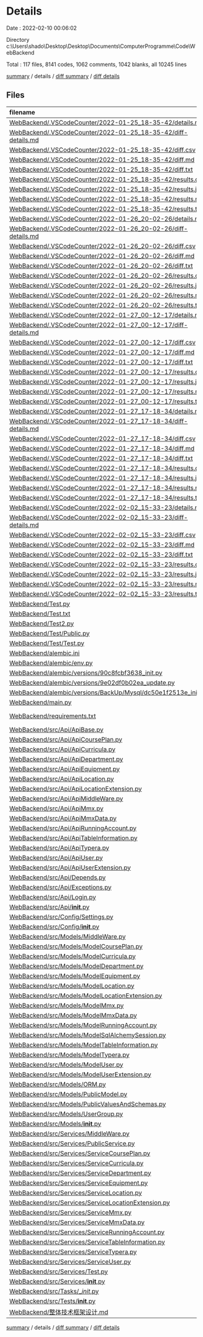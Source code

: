 # Details

Date : 2022-02-10 00:06:02

Directory c:\Users\shado\Desktop\Desktop\Documents\ComputerProgramme\Code\WebBackend

Total : 117 files,  8141 codes, 1062 comments, 1042 blanks, all 10245 lines

[summary](results.md) / details / [diff summary](diff.md) / [diff details](diff-details.md)

## Files
| filename | language | code | comment | blank | total |
| :--- | :--- | ---: | ---: | ---: | ---: |
| [WebBackend/.VSCodeCounter/2022-01-25_18-35-42/details.md](/WebBackend/.VSCodeCounter/2022-01-25_18-35-42/details.md) | Markdown | 77 | 0 | 6 | 83 |
| [WebBackend/.VSCodeCounter/2022-01-25_18-35-42/diff-details.md](/WebBackend/.VSCodeCounter/2022-01-25_18-35-42/diff-details.md) | Markdown | 60 | 0 | 6 | 66 |
| [WebBackend/.VSCodeCounter/2022-01-25_18-35-42/diff.csv](/WebBackend/.VSCodeCounter/2022-01-25_18-35-42/diff.csv) | CSV | 53 | 0 | 0 | 53 |
| [WebBackend/.VSCodeCounter/2022-01-25_18-35-42/diff.md](/WebBackend/.VSCodeCounter/2022-01-25_18-35-42/diff.md) | Markdown | 28 | 0 | 7 | 35 |
| [WebBackend/.VSCodeCounter/2022-01-25_18-35-42/diff.txt](/WebBackend/.VSCodeCounter/2022-01-25_18-35-42/diff.txt) | Django txt | 86 | 0 | 3 | 89 |
| [WebBackend/.VSCodeCounter/2022-01-25_18-35-42/results.csv](/WebBackend/.VSCodeCounter/2022-01-25_18-35-42/results.csv) | CSV | 70 | 0 | 0 | 70 |
| [WebBackend/.VSCodeCounter/2022-01-25_18-35-42/results.json](/WebBackend/.VSCodeCounter/2022-01-25_18-35-42/results.json) | JSON | 1 | 0 | 0 | 1 |
| [WebBackend/.VSCodeCounter/2022-01-25_18-35-42/results.md](/WebBackend/.VSCodeCounter/2022-01-25_18-35-42/results.md) | Markdown | 36 | 0 | 7 | 43 |
| [WebBackend/.VSCodeCounter/2022-01-25_18-35-42/results.txt](/WebBackend/.VSCodeCounter/2022-01-25_18-35-42/results.txt) | Django txt | 111 | 0 | 3 | 114 |
| [WebBackend/.VSCodeCounter/2022-01-26_20-02-26/details.md](/WebBackend/.VSCodeCounter/2022-01-26_20-02-26/details.md) | Markdown | 87 | 0 | 6 | 93 |
| [WebBackend/.VSCodeCounter/2022-01-26_20-02-26/diff-details.md](/WebBackend/.VSCodeCounter/2022-01-26_20-02-26/diff-details.md) | Markdown | 35 | 0 | 6 | 41 |
| [WebBackend/.VSCodeCounter/2022-01-26_20-02-26/diff.csv](/WebBackend/.VSCodeCounter/2022-01-26_20-02-26/diff.csv) | CSV | 28 | 0 | 0 | 28 |
| [WebBackend/.VSCodeCounter/2022-01-26_20-02-26/diff.md](/WebBackend/.VSCodeCounter/2022-01-26_20-02-26/diff.md) | Markdown | 24 | 0 | 7 | 31 |
| [WebBackend/.VSCodeCounter/2022-01-26_20-02-26/diff.txt](/WebBackend/.VSCodeCounter/2022-01-26_20-02-26/diff.txt) | Django txt | 57 | 0 | 3 | 60 |
| [WebBackend/.VSCodeCounter/2022-01-26_20-02-26/results.csv](/WebBackend/.VSCodeCounter/2022-01-26_20-02-26/results.csv) | CSV | 80 | 0 | 0 | 80 |
| [WebBackend/.VSCodeCounter/2022-01-26_20-02-26/results.json](/WebBackend/.VSCodeCounter/2022-01-26_20-02-26/results.json) | JSON | 1 | 0 | 0 | 1 |
| [WebBackend/.VSCodeCounter/2022-01-26_20-02-26/results.md](/WebBackend/.VSCodeCounter/2022-01-26_20-02-26/results.md) | Markdown | 37 | 0 | 7 | 44 |
| [WebBackend/.VSCodeCounter/2022-01-26_20-02-26/results.txt](/WebBackend/.VSCodeCounter/2022-01-26_20-02-26/results.txt) | Django txt | 122 | 0 | 3 | 125 |
| [WebBackend/.VSCodeCounter/2022-01-27_00-12-17/details.md](/WebBackend/.VSCodeCounter/2022-01-27_00-12-17/details.md) | Markdown | 96 | 0 | 6 | 102 |
| [WebBackend/.VSCodeCounter/2022-01-27_00-12-17/diff-details.md](/WebBackend/.VSCodeCounter/2022-01-27_00-12-17/diff-details.md) | Markdown | 28 | 0 | 6 | 34 |
| [WebBackend/.VSCodeCounter/2022-01-27_00-12-17/diff.csv](/WebBackend/.VSCodeCounter/2022-01-27_00-12-17/diff.csv) | CSV | 21 | 0 | 0 | 21 |
| [WebBackend/.VSCodeCounter/2022-01-27_00-12-17/diff.md](/WebBackend/.VSCodeCounter/2022-01-27_00-12-17/diff.md) | Markdown | 22 | 0 | 7 | 29 |
| [WebBackend/.VSCodeCounter/2022-01-27_00-12-17/diff.txt](/WebBackend/.VSCodeCounter/2022-01-27_00-12-17/diff.txt) | Django txt | 48 | 0 | 3 | 51 |
| [WebBackend/.VSCodeCounter/2022-01-27_00-12-17/results.csv](/WebBackend/.VSCodeCounter/2022-01-27_00-12-17/results.csv) | CSV | 89 | 0 | 0 | 89 |
| [WebBackend/.VSCodeCounter/2022-01-27_00-12-17/results.json](/WebBackend/.VSCodeCounter/2022-01-27_00-12-17/results.json) | JSON | 1 | 0 | 0 | 1 |
| [WebBackend/.VSCodeCounter/2022-01-27_00-12-17/results.md](/WebBackend/.VSCodeCounter/2022-01-27_00-12-17/results.md) | Markdown | 38 | 0 | 7 | 45 |
| [WebBackend/.VSCodeCounter/2022-01-27_00-12-17/results.txt](/WebBackend/.VSCodeCounter/2022-01-27_00-12-17/results.txt) | Django txt | 132 | 0 | 3 | 135 |
| [WebBackend/.VSCodeCounter/2022-01-27_17-18-34/details.md](/WebBackend/.VSCodeCounter/2022-01-27_17-18-34/details.md) | Markdown | 98 | 0 | 6 | 104 |
| [WebBackend/.VSCodeCounter/2022-01-27_17-18-34/diff-details.md](/WebBackend/.VSCodeCounter/2022-01-27_17-18-34/diff-details.md) | Markdown | 53 | 0 | 6 | 59 |
| [WebBackend/.VSCodeCounter/2022-01-27_17-18-34/diff.csv](/WebBackend/.VSCodeCounter/2022-01-27_17-18-34/diff.csv) | CSV | 46 | 0 | 0 | 46 |
| [WebBackend/.VSCodeCounter/2022-01-27_17-18-34/diff.md](/WebBackend/.VSCodeCounter/2022-01-27_17-18-34/diff.md) | Markdown | 24 | 0 | 7 | 31 |
| [WebBackend/.VSCodeCounter/2022-01-27_17-18-34/diff.txt](/WebBackend/.VSCodeCounter/2022-01-27_17-18-34/diff.txt) | Django txt | 75 | 0 | 3 | 78 |
| [WebBackend/.VSCodeCounter/2022-01-27_17-18-34/results.csv](/WebBackend/.VSCodeCounter/2022-01-27_17-18-34/results.csv) | CSV | 91 | 0 | 0 | 91 |
| [WebBackend/.VSCodeCounter/2022-01-27_17-18-34/results.json](/WebBackend/.VSCodeCounter/2022-01-27_17-18-34/results.json) | JSON | 1 | 0 | 0 | 1 |
| [WebBackend/.VSCodeCounter/2022-01-27_17-18-34/results.md](/WebBackend/.VSCodeCounter/2022-01-27_17-18-34/results.md) | Markdown | 38 | 0 | 7 | 45 |
| [WebBackend/.VSCodeCounter/2022-01-27_17-18-34/results.txt](/WebBackend/.VSCodeCounter/2022-01-27_17-18-34/results.txt) | Django txt | 134 | 0 | 3 | 137 |
| [WebBackend/.VSCodeCounter/2022-02-02_15-33-23/details.md](/WebBackend/.VSCodeCounter/2022-02-02_15-33-23/details.md) | Markdown | 128 | 0 | 6 | 134 |
| [WebBackend/.VSCodeCounter/2022-02-02_15-33-23/diff-details.md](/WebBackend/.VSCodeCounter/2022-02-02_15-33-23/diff-details.md) | Markdown | 67 | 0 | 6 | 73 |
| [WebBackend/.VSCodeCounter/2022-02-02_15-33-23/diff.csv](/WebBackend/.VSCodeCounter/2022-02-02_15-33-23/diff.csv) | CSV | 60 | 0 | 0 | 60 |
| [WebBackend/.VSCodeCounter/2022-02-02_15-33-23/diff.md](/WebBackend/.VSCodeCounter/2022-02-02_15-33-23/diff.md) | Markdown | 25 | 0 | 7 | 32 |
| [WebBackend/.VSCodeCounter/2022-02-02_15-33-23/diff.txt](/WebBackend/.VSCodeCounter/2022-02-02_15-33-23/diff.txt) | Django txt | 90 | 0 | 3 | 93 |
| [WebBackend/.VSCodeCounter/2022-02-02_15-33-23/results.csv](/WebBackend/.VSCodeCounter/2022-02-02_15-33-23/results.csv) | CSV | 121 | 0 | 0 | 121 |
| [WebBackend/.VSCodeCounter/2022-02-02_15-33-23/results.json](/WebBackend/.VSCodeCounter/2022-02-02_15-33-23/results.json) | JSON | 1 | 0 | 0 | 1 |
| [WebBackend/.VSCodeCounter/2022-02-02_15-33-23/results.md](/WebBackend/.VSCodeCounter/2022-02-02_15-33-23/results.md) | Markdown | 38 | 0 | 7 | 45 |
| [WebBackend/.VSCodeCounter/2022-02-02_15-33-23/results.txt](/WebBackend/.VSCodeCounter/2022-02-02_15-33-23/results.txt) | Django txt | 164 | 0 | 3 | 167 |
| [WebBackend/Test.py](/WebBackend/Test.py) | Python | 70 | 18 | 6 | 94 |
| [WebBackend/Test.txt](/WebBackend/Test.txt) | Django txt | 46 | 0 | 6 | 52 |
| [WebBackend/Test2.py](/WebBackend/Test2.py) | Python | 2 | 11 | 1 | 14 |
| [WebBackend/Test/Public.py](/WebBackend/Test/Public.py) | Python | 10 | 11 | 2 | 23 |
| [WebBackend/Test/Test.py](/WebBackend/Test/Test.py) | Python | 0 | 11 | 1 | 12 |
| [WebBackend/alembic.ini](/WebBackend/alembic.ini) | Ini | 80 | 0 | 23 | 103 |
| [WebBackend/alembic/env.py](/WebBackend/alembic/env.py) | Python | 38 | 41 | 15 | 94 |
| [WebBackend/alembic/versions/90c8fcbf3638_init.py](/WebBackend/alembic/versions/90c8fcbf3638_init.py) | Python | 658 | 12 | 7 | 677 |
| [WebBackend/alembic/versions/9e02df0b02ea_update.py](/WebBackend/alembic/versions/9e02df0b02ea_update.py) | Python | 12 | 12 | 7 | 31 |
| [WebBackend/alembic/versions/BackUp/Mysql/dc50e1f2513e_init.py](/WebBackend/alembic/versions/BackUp/Mysql/dc50e1f2513e_init.py) | Python | 661 | 12 | 7 | 680 |
| [WebBackend/main.py](/WebBackend/main.py) | Python | 6 | 12 | 2 | 20 |
| [WebBackend/requirements.txt](/WebBackend/requirements.txt) | pip requirements | 85 | 0 | 1 | 86 |
| [WebBackend/src/Api/ApiBase.py](/WebBackend/src/Api/ApiBase.py) | Python | 48 | 11 | 7 | 66 |
| [WebBackend/src/Api/ApiCoursePlan.py](/WebBackend/src/Api/ApiCoursePlan.py) | Python | 67 | 11 | 13 | 91 |
| [WebBackend/src/Api/ApiCurricula.py](/WebBackend/src/Api/ApiCurricula.py) | Python | 66 | 11 | 13 | 90 |
| [WebBackend/src/Api/ApiDepartment.py](/WebBackend/src/Api/ApiDepartment.py) | Python | 67 | 11 | 13 | 91 |
| [WebBackend/src/Api/ApiEquipment.py](/WebBackend/src/Api/ApiEquipment.py) | Python | 67 | 11 | 13 | 91 |
| [WebBackend/src/Api/ApiLocation.py](/WebBackend/src/Api/ApiLocation.py) | Python | 67 | 11 | 13 | 91 |
| [WebBackend/src/Api/ApiLocationExtension.py](/WebBackend/src/Api/ApiLocationExtension.py) | Python | 67 | 11 | 13 | 91 |
| [WebBackend/src/Api/ApiMiddleWare.py](/WebBackend/src/Api/ApiMiddleWare.py) | Python | 0 | 11 | 1 | 12 |
| [WebBackend/src/Api/ApiMmx.py](/WebBackend/src/Api/ApiMmx.py) | Python | 67 | 11 | 13 | 91 |
| [WebBackend/src/Api/ApiMmxData.py](/WebBackend/src/Api/ApiMmxData.py) | Python | 67 | 11 | 13 | 91 |
| [WebBackend/src/Api/ApiRunningAccount.py](/WebBackend/src/Api/ApiRunningAccount.py) | Python | 67 | 11 | 13 | 91 |
| [WebBackend/src/Api/ApiTableInformation.py](/WebBackend/src/Api/ApiTableInformation.py) | Python | 0 | 11 | 1 | 12 |
| [WebBackend/src/Api/ApiTypera.py](/WebBackend/src/Api/ApiTypera.py) | Python | 67 | 11 | 13 | 91 |
| [WebBackend/src/Api/ApiUser.py](/WebBackend/src/Api/ApiUser.py) | Python | 67 | 11 | 13 | 91 |
| [WebBackend/src/Api/ApiUserExtension.py](/WebBackend/src/Api/ApiUserExtension.py) | Python | 67 | 11 | 13 | 91 |
| [WebBackend/src/Api/Depends.py](/WebBackend/src/Api/Depends.py) | Python | 81 | 11 | 17 | 109 |
| [WebBackend/src/Api/Exceptions.py](/WebBackend/src/Api/Exceptions.py) | Python | 25 | 11 | 7 | 43 |
| [WebBackend/src/Api/Login.py](/WebBackend/src/Api/Login.py) | Python | 20 | 11 | 7 | 38 |
| [WebBackend/src/Api/__init__.py](/WebBackend/src/Api/__init__.py) | Python | 3 | 12 | 2 | 17 |
| [WebBackend/src/Config/Settings.py](/WebBackend/src/Config/Settings.py) | Python | 84 | 13 | 12 | 109 |
| [WebBackend/src/Config/__init__.py](/WebBackend/src/Config/__init__.py) | Python | 1 | 12 | 1 | 14 |
| [WebBackend/src/Models/MiddleWare.py](/WebBackend/src/Models/MiddleWare.py) | Python | 0 | 11 | 1 | 12 |
| [WebBackend/src/Models/ModelCoursePlan.py](/WebBackend/src/Models/ModelCoursePlan.py) | Python | 177 | 13 | 35 | 225 |
| [WebBackend/src/Models/ModelCurricula.py](/WebBackend/src/Models/ModelCurricula.py) | Python | 162 | 12 | 35 | 209 |
| [WebBackend/src/Models/ModelDepartment.py](/WebBackend/src/Models/ModelDepartment.py) | Python | 76 | 12 | 30 | 118 |
| [WebBackend/src/Models/ModelEquipment.py](/WebBackend/src/Models/ModelEquipment.py) | Python | 128 | 12 | 31 | 171 |
| [WebBackend/src/Models/ModelLocation.py](/WebBackend/src/Models/ModelLocation.py) | Python | 75 | 12 | 34 | 121 |
| [WebBackend/src/Models/ModelLocationExtension.py](/WebBackend/src/Models/ModelLocationExtension.py) | Python | 136 | 11 | 32 | 179 |
| [WebBackend/src/Models/ModelMmx.py](/WebBackend/src/Models/ModelMmx.py) | Python | 85 | 13 | 31 | 129 |
| [WebBackend/src/Models/ModelMmxData.py](/WebBackend/src/Models/ModelMmxData.py) | Python | 75 | 11 | 32 | 118 |
| [WebBackend/src/Models/ModelRunningAccount.py](/WebBackend/src/Models/ModelRunningAccount.py) | Python | 131 | 12 | 38 | 181 |
| [WebBackend/src/Models/ModelSqlAlchemySession.py](/WebBackend/src/Models/ModelSqlAlchemySession.py) | Python | 68 | 12 | 27 | 107 |
| [WebBackend/src/Models/ModelTableInformation.py](/WebBackend/src/Models/ModelTableInformation.py) | Python | 85 | 12 | 31 | 128 |
| [WebBackend/src/Models/ModelTypera.py](/WebBackend/src/Models/ModelTypera.py) | Python | 74 | 12 | 31 | 117 |
| [WebBackend/src/Models/ModelUser.py](/WebBackend/src/Models/ModelUser.py) | Python | 108 | 13 | 31 | 152 |
| [WebBackend/src/Models/ModelUserExtension.py](/WebBackend/src/Models/ModelUserExtension.py) | Python | 85 | 11 | 29 | 125 |
| [WebBackend/src/Models/ORM.py](/WebBackend/src/Models/ORM.py) | Python | 408 | 167 | 38 | 613 |
| [WebBackend/src/Models/PublicModel.py](/WebBackend/src/Models/PublicModel.py) | Python | 125 | 27 | 15 | 167 |
| [WebBackend/src/Models/PublicValuesAndSchemas.py](/WebBackend/src/Models/PublicValuesAndSchemas.py) | Python | 109 | 14 | 21 | 144 |
| [WebBackend/src/Models/UserGroup.py](/WebBackend/src/Models/UserGroup.py) | Python | 42 | 11 | 17 | 70 |
| [WebBackend/src/Models/__init__.py](/WebBackend/src/Models/__init__.py) | Python | 223 | 12 | 3 | 238 |
| [WebBackend/src/Services/MiddleWare.py](/WebBackend/src/Services/MiddleWare.py) | Python | 0 | 11 | 1 | 12 |
| [WebBackend/src/Services/PublicService.py](/WebBackend/src/Services/PublicService.py) | Python | 112 | 36 | 14 | 162 |
| [WebBackend/src/Services/ServiceCoursePlan.py](/WebBackend/src/Services/ServiceCoursePlan.py) | Python | 0 | 11 | 1 | 12 |
| [WebBackend/src/Services/ServiceCurricula.py](/WebBackend/src/Services/ServiceCurricula.py) | Python | 90 | 53 | 5 | 148 |
| [WebBackend/src/Services/ServiceDepartment.py](/WebBackend/src/Services/ServiceDepartment.py) | Python | 0 | 11 | 1 | 12 |
| [WebBackend/src/Services/ServiceEquipment.py](/WebBackend/src/Services/ServiceEquipment.py) | Python | 0 | 11 | 1 | 12 |
| [WebBackend/src/Services/ServiceLocation.py](/WebBackend/src/Services/ServiceLocation.py) | Python | 0 | 11 | 1 | 12 |
| [WebBackend/src/Services/ServiceLocationExtension.py](/WebBackend/src/Services/ServiceLocationExtension.py) | Python | 0 | 11 | 1 | 12 |
| [WebBackend/src/Services/ServiceMmx.py](/WebBackend/src/Services/ServiceMmx.py) | Python | 0 | 11 | 1 | 12 |
| [WebBackend/src/Services/ServiceMmxData.py](/WebBackend/src/Services/ServiceMmxData.py) | Python | 0 | 11 | 1 | 12 |
| [WebBackend/src/Services/ServiceRunningAccount.py](/WebBackend/src/Services/ServiceRunningAccount.py) | Python | 0 | 11 | 1 | 12 |
| [WebBackend/src/Services/ServiceTableInformation.py](/WebBackend/src/Services/ServiceTableInformation.py) | Python | 0 | 11 | 1 | 12 |
| [WebBackend/src/Services/ServiceTypera.py](/WebBackend/src/Services/ServiceTypera.py) | Python | 0 | 11 | 1 | 12 |
| [WebBackend/src/Services/ServiceUser.py](/WebBackend/src/Services/ServiceUser.py) | Python | 45 | 11 | 8 | 64 |
| [WebBackend/src/Services/Test.py](/WebBackend/src/Services/Test.py) | Python | 0 | 11 | 1 | 12 |
| [WebBackend/src/Services/__init__.py](/WebBackend/src/Services/__init__.py) | Python | 3 | 12 | 1 | 16 |
| [WebBackend/src/Tasks/__init_.py](/WebBackend/src/Tasks/__init_.py) | Python | 0 | 11 | 1 | 12 |
| [WebBackend/src/Tests/__init__.py](/WebBackend/src/Tests/__init__.py) | Python | 0 | 11 | 1 | 12 |
| [WebBackend/整体技术框架设计.md](/WebBackend/%E6%95%B4%E4%BD%93%E6%8A%80%E6%9C%AF%E6%A1%86%E6%9E%B6%E8%AE%BE%E8%AE%A1.md) | Markdown | 64 | 11 | 9 | 84 |

[summary](results.md) / details / [diff summary](diff.md) / [diff details](diff-details.md)